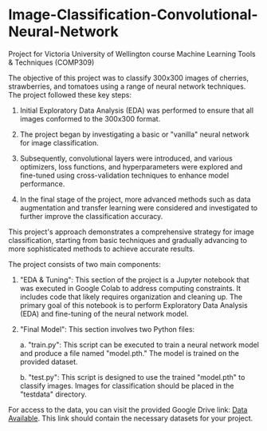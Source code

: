 # Image-Classification-Convolutional-Neural-Network
Project for Victoria University of Wellington course Machine Learning Tools &amp; Techniques (COMP309)

The objective of this project was to classify 300x300 images of cherries, strawberries, and tomatoes using a range of neural network techniques. The project followed these key steps:

1. Initial Exploratory Data Analysis (EDA) was performed to ensure that all images conformed to the 300x300 format.

2. The project began by investigating a basic or "vanilla" neural network for image classification.

3. Subsequently, convolutional layers were introduced, and various optimizers, loss functions, and hyperparameters were explored and fine-tuned using cross-validation techniques to enhance model performance.

4. In the final stage of the project, more advanced methods such as data augmentation and transfer learning were considered and investigated to further improve the classification accuracy.

This project's approach demonstrates a comprehensive strategy for image classification, starting from basic techniques and gradually advancing to more sophisticated methods to achieve accurate results.

The project consists of two main components:

1. "EDA & Tuning": This section of the project is a Jupyter notebook that was executed in Google Colab to address computing constraints. It includes code that likely requires organization and cleaning up. The primary goal of this notebook is to perform Exploratory Data Analysis (EDA) and fine-tuning of the neural network model.

2. "Final Model": This section involves two Python files:

   a. "train.py": This script can be executed to train a neural network model and produce a file named "model.pth." The model is trained on the provided dataset.

   b. "test.py": This script is designed to use the trained "model.pth" to classify images. Images for classification should be placed in the "testdata" directory.

For access to the data, you can visit the provided Google Drive link: [Data Available](https://drive.google.com/drive/folders/1tHmxtfVdePLT4s5SOQwduDoxJlZ7MyVh?usp=drive_link). This link should contain the necessary datasets for your project.

